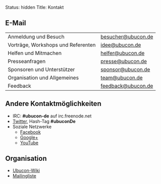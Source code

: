 Status: hidden
Title: Kontakt

## E-Mail

|||
-|-|
Anmeldung und Besuch               | besucher@ubucon.de
Vorträge, Workshops und Referenten | idee@ubucon.de
Helfen und Mitmachen               | helfer@ubucon.de
Presseanfragen                     | presse@ubucon.de
Sponsoren und Unterstützer         | sponsor@ubucon.de
Organisation und Allgemeines       | team@ubucon.de
Feedback                           | feedback@ubucon.de

## Andere Kontaktmöglichkeiten

  * IRC: **\#ubucon-de** auf irc.freenode.net
  * [Twitter](http://twitter.com/#!/ubucon), Hash-Tag **\#ubuconDe**
  * Soziale Netzwerke
    * [Facebook](http://www.facebook.com/Ubucon)
    * [Google+](https://plus.google.com/101157317074955454980/)
    * [YouTube](http://www.youtube.com/user/ubuconDe)

## Organisation

 * [Ubucon-Wiki](http://wiki.ubucon.de/)
 * [Mailingliste](http://lists.ubuntu-eu.org/mailman/listinfo/ubucon-de)
